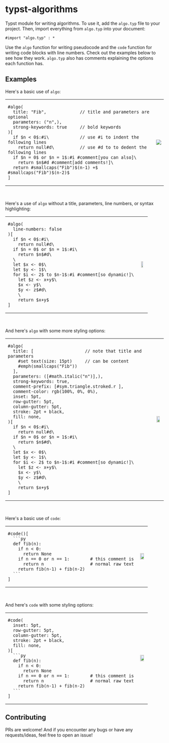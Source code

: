# typst-algorithms

Typst module for writing algorithms. To use it, add the `algo.typ` file to your project. Then, import everything from `algo.typ` into your document:

```typst
#import "algo.typ" : *
```

Use the `algo` function for writing pseudocode and the `code` function for writing code blocks with line numbers. Check out the examples below to see how they work. `algo.typ` also has comments explaining the options each function has.

## Examples

Here's a basic use of `algo`:

<table>
<tr>
<td>

```typst
#algo(
  title: "Fib",             // title and parameters are optional
  parameters: ("n",),
  strong-keywords: true     // bold keywords
)[
  if $n < 0$:#i\            // use #i to indent the following lines
    return null#d\          // use #d to to dedent the following lines
  if $n = 0$ or $n = 1$:#i #comment[you can also]\
    return $n$#d #comment[add comments!]\
  return #smallcaps("Fib")$(n-1) +$ #smallcaps("Fib")$(n-2)$
]
```

</td>
<td align="center">
<img src="https://user-images.githubusercontent.com/40146328/235323240-e59ed7e2-ebb6-4b80-8742-eb171dd3721e.png" />
</td>
</tr>
</table>

<br />

Here's a use of `algo` without a title, parameters, line numbers, or syntax highlighting:

<table>
<tr>
<td>

```typst
#algo(
  line-numbers: false
)[
  if $n < 0$:#i\
    return null#d\
  if $n = 0$ or $n = 1$:#i\
    return $n$#d\
  \
  let $x <- 0$\
  let $y <- 1$\
  for $i <- 2$ to $n-1$:#i #comment[so dynamic!]\
    let $z <- x+y$\
    $x <- y$\
    $y <- z$#d\
    \
    return $x+y$  
]
```

</td>
<td align="center">
<img src="https://user-images.githubusercontent.com/40146328/235323261-d6e7a42c-ffb7-4c3a-bd2a-4c8fc2df5f36.png" width="55%" />
</td>
</tr>
</table>

<br />

And here's `algo` with some more styling options:

<table>
<tr>
<td>

```typst
#algo(
  title: [                    // note that title and parameters
    #set text(size: 15pt)     // can be content
    #emph(smallcaps("Fib"))
  ],
  parameters: ([#math.italic("n")],),
  strong-keywords: true,
  comment-prefix: [#sym.triangle.stroked.r ],
  comment-color: rgb(100%, 0%, 0%),
  inset: 5pt,
  row-gutter: 5pt,
  column-gutter: 5pt,
  stroke: 2pt + black,
  fill: none,
)[
  if $n < 0$:#i\
    return null#d\
  if $n = 0$ or $n = 1$:#i\
    return $n$#d\
  \
  let $x <- 0$\
  let $y <- 1$\
  for $i <- 2$ to $n-1$:#i #comment[so dynamic!]\
    let $z <- x+y$\
    $x <- y$\
    $y <- z$#d\
    \
    return $x+y$  
]
```

</td>
<td align="center">
<img src="https://user-images.githubusercontent.com/40146328/235323500-00ee9771-53d0-4d9e-811b-f1729832155e.png" width="70%" />
</td>
</tr>
</table>

<br />

Here's a basic use of `code`:

<table>
<tr>
<td>

````typst
#code()[
  ```py
  def fib(n):
    if n < 0:
      return None
    if n == 0 or n == 1:        # this comment is
      return n                  # normal raw text
    return fib(n-1) + fib(n-2)
  ```
]
````

</td>
<td align="center">
<img src="https://user-images.githubusercontent.com/40146328/235324088-a3596e0b-af90-4da3-b326-2de11158baac.png" width="80%" />
</td>
</tr>
</table>

<br />

And here's `code` with some styling options:

<table>
<tr>
<td>

````typst
#code(
  inset: 5pt,
  row-gutter: 5pt,
  column-gutter: 5pt,
  stroke: 2pt + black,
  fill: none,
)[
  ```py
  def fib(n):
    if n < 0:
      return None
    if n == 0 or n == 1:        # this comment is
      return n                  # normal raw text
    return fib(n-1) + fib(n-2)
  ```
]
````

</td>
<td align="center">
<img src="https://user-images.githubusercontent.com/40146328/235324247-08438d8b-822a-4795-a78b-a56b95a1c0c0.png" width="80%" />
</td>
</tr>
</table>

## Contributing

PRs are welcome! And if you encounter any bugs or have any requests/ideas, feel free to open an issue!
